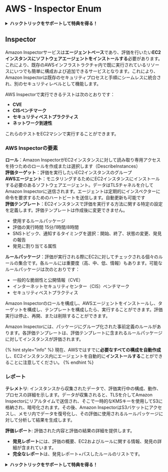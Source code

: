 # AWS - Inspector Enum

<details>

<summary><strong>ハックトリックをサポートして特典を得る！</strong></summary>

* **HackTricksで会社を宣伝したい**場合や、**PEASSの最新バージョンを見たい**場合、または**HackTricksをPDFでダウンロード**したい場合は、[**サブスクリプションプラン**](https://github.com/sponsors/carlospolop)をチェックしてください！
* [**公式PEASS＆HackTricksグッズ**](https://peass.creator-spring.com)を手に入れましょう
* [**The PEASS Family**](https://opensea.io/collection/the-peass-family)を見つけて、独占的な[**NFT**](https://opensea.io/collection/the-peass-family)のコレクションを発見しましょう
* 💬 [**Discordグループ**](https://discord.gg/hRep4RUj7f)または[**Telegramグループ**](https://t.me/peass)に参加するか、**Twitter**で私をフォローする🐦 [**@carlospolopm**](https://twitter.com/carlospolopm)**。**
* **ハッキングのトリックを共有するには、**[**HackTricks**](https://github.com/carlospolop/hacktricks)と[**HackTricks Cloud**](https://github.com/carlospolop/hacktricks-cloud)のGitHubリポジトリにPRを提出してください。

</details>

## Inspector

Amazon Inspectorサービスは**エージェントベース**であり、評価を行いたい**EC2インスタンスにソフトウェアエージェントをインストールする**必要があります。これにより、既存のAWSインフラストラクチャ内で既に実行されているリソースにいつでも簡単に構成および追加できるサービスとなります。これにより、Amazon Inspectorは既存のセキュリティプロセスと手順にシームレスに統合され、別のセキュリティレベルとして機能します。

AWS Inspectorで実行できるテストは次のとおりです：

* **CVE**
* **CISベンチマーク**
* **セキュリティベストプラクティス**
* **ネットワーク到達性**

これらのテストをEC2マシンで実行することができます。

### AWS Inspectorの要素

**ロール**：Amazon InspectorがEC2インスタンスに対して読み取り専用アクセスを持つためのロールを作成または選択します（DescribeInstances）\
**評価ターゲット**：評価を実行したいEC2インスタンスのグループ\
**AWSエージェント**：モニタリングするためにEC2インスタンスにインストールする必要のあるソフトウェアエージェント。データはTLSチャネルを介してAmazon Inspectorに送信されます。エージェントは定期的にインスペクターに命令を要求するためのハートビートを送信します。自動更新も可能です\
**評価テンプレート**：EC2インスタンスで評価を実行する方法に関する特定の設定を定義します。評価テンプレートは作成後に変更できません。

* 使用するルールパッケージ
* 評価の実行時間 15分/1時間/8時間
* SNSトピック、通知するタイミングを選択：開始、終了、状態の変更、発見の報告
* 発見に割り当てる属性

**ルールパッケージ**：評価が実行される際にEC2に対してチェックされる個々のルールの集合です。各ルールには重要度（高、中、低、情報）もあります。可能なルールパッケージは次のとおりです：

* 一般的な脆弱性と公開情報（CVE）
* インターネットセキュリティセンター（CIS）ベンチマーク
* セキュリティベストプラクティス

Amazon Inspectorのロールを構成し、AWSエージェントをインストールし、ターゲットを構成し、テンプレートを構成したら、実行することができます。評価実行は停止、再開、または削除することができます。

Amazon Inspectorには、パッケージにグループ化された事前定義のルールがあります。各評価テンプレートは、評価テンプレートに含まれるルールパッケージに対してインスタンスが評価されます。

{% hint style="info" %}
現在、AWSではすでに**必要なすべての構成を自動作成**し、EC2インスタンス内にエージェントを自動的に**インストールする**ことができることに注意してください。
{% endhint %}

### **レポート**

**テレメトリ**: インスタンスから収集されたデータで、評価実行中の構成、動作、プロセスの詳細を示します。データが収集されると、TLSを介してAmazon Inspectorにリアルタイムで送信され、そこで一時的なKMSキーを使用してS3に格納され、暗号化されます。その後、Amazon InspectorはS3バケットにアクセスし、メモリ内でデータを復号化し、その評価に使用されるルールパッケージに対して分析して結果を生成します。

**評価レポート**: 評価された内容と評価の結果の詳細を提供します。

* **発見レポート**には、評価の概要、EC2およびルールに関する情報、発見の詳細が含まれています。
* **完全なレポート**は、発見レポート+パスしたルールのリストです。

<details>

<summary><strong>ハックトリックをサポートして特典を得る！</strong></summary>

* **HackTricksで会社を宣伝したい**場合や、**PEASSの最新バージョンを見たい**場合、または**HackTricksをPDFでダウンロード**したい場合は、[**サブスクリプションプラン**](https://github.com/sponsors/carlospolop)をチェックしてください！
* [**公式PEASS＆HackTricksグッズ**](https://peass.creator-spring.com)を手に入れましょう
* [**The PEASS Family**](https://opensea.io/collection/the-peass-family)を見つけて、独占的な[**NFT**](https://opensea.io/collection/the-peass-family)のコレクションを発見しましょう
* 💬 [**Discordグループ**](https://discord.gg/hRep4RUj7f)または[**Telegramグループ**](https://t.me/peass)に参加するか、**Twitter**で私をフォローする🐦 [**@carlospolopm**](https://twitter.com/carlospolopm)**。**
* **ハッキングのトリックを共有するには、**[**HackTricks**](https://github.com/carlospolop/hacktricks)と[**HackTricks Cloud**](https://github.com/carlospolop/hacktricks-cloud)のGitHubリポジトリにPRを提出してください。

</details>
